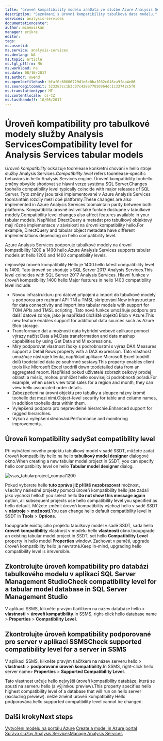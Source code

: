 ```yaml
---
title: "úroveň kompatibility modelu aaaData ve službě Azure Analysis Services | Microsoft Docs"
description: "Seznámení s úrovní kompatibility tabulková data modelu."
services: analysis-services
documentationcenter: 
author: minewiskan
manager: erikre
editor: 
tags: 
ms.assetid: 
ms.service: analysis-services
ms.devlang: NA
ms.topic: article
ms.tgt_pltfrm: NA
ms.workload: na
ms.date: 08/16/2017
ms.author: owend
ms.openlocfilehash: bfaf0c60666729d1e6e0baf082c046ea9faa4e86
ms.sourcegitcommit: 523283cc1b3c37c428e77850964dc1c33742c5f0
ms.translationtype: MT
ms.contentlocale: cs-CZ
ms.lasthandoff: 10/06/2017
---
```

# <a name="compatibility-level-for-analysis-services-tabular-models"></a><span data-ttu-id="29f5d-103">Úroveň kompatibility pro tabulkové modely služby Analysis Services</span><span class="sxs-lookup"><span data-stu-id="29f5d-103">Compatibility level for Analysis Services tabular models</span></span>

<span data-ttu-id="29f5d-104">*Úroveň kompatibility* odkazuje toorelease konkrétní chování v hello stroje služby Analysis Services.</span><span class="sxs-lookup"><span data-stu-id="29f5d-104">*Compatibility level* refers toorelease-specific behaviors in hello Analysis Services engine.</span></span> <span data-ttu-id="29f5d-105">Úroveň kompatibility toohello změny obvykle shodovat se hlavní verze systému SQL Server.</span><span class="sxs-lookup"><span data-stu-id="29f5d-105">Changes toohello compatibility level typically coincide with major releases of SQL Server.</span></span> <span data-ttu-id="29f5d-106">Tyto změny jsou také implementované v Azure Analysis Services toomaintain rozdíly mezi obě platformy.</span><span class="sxs-lookup"><span data-stu-id="29f5d-106">These changes are also implemented in Azure Analysis Services toomaintain parity between both platforms.</span></span> <span data-ttu-id="29f5d-107">Kompatibilita úrovně ovlivní také funkce dostupné v tabulkové modely.</span><span class="sxs-lookup"><span data-stu-id="29f5d-107">Compatibility level changes also affect features available in your tabular models.</span></span> <span data-ttu-id="29f5d-108">Například DirectQuery a metadat pro tabulkový objektový mají různé implementace v závislosti na úrovni kompatibility hello.</span><span class="sxs-lookup"><span data-stu-id="29f5d-108">For example, DirectQuery and tabular object metadata have different implementations depending on hello compatibility level.</span></span> 

<span data-ttu-id="29f5d-109">Azure Analysis Services podporuje tabulkové modely na úrovní kompatibility 1200 a 1400 hello.</span><span class="sxs-lookup"><span data-stu-id="29f5d-109">Azure Analysis Services supports tabular models at hello 1200 and 1400 compatibility levels.</span></span>

<span data-ttu-id="29f5d-110">nejnovější úroveň kompatibility Hello je 1400.</span><span class="sxs-lookup"><span data-stu-id="29f5d-110">hello latest compatibility level is 1400.</span></span> <span data-ttu-id="29f5d-111">Tato úroveň se shoduje s SQL Server 2017 Analysis Services.</span><span class="sxs-lookup"><span data-stu-id="29f5d-111">This level coincides with SQL Server 2017 Analysis Services.</span></span> <span data-ttu-id="29f5d-112">Hlavní funkce v úroveň kompatibility 1400 hello:</span><span class="sxs-lookup"><span data-stu-id="29f5d-112">Major features in hello 1400 compatibility level include:</span></span>

*  <span data-ttu-id="29f5d-113">Novou infrastrukturu pro datové připojení a import do tabulkové modely s podporou pro rozhraní API TNÍ a TMSL skriptování.</span><span class="sxs-lookup"><span data-stu-id="29f5d-113">New infrastructure for data connectivity and import into tabular models with support for TOM APIs and TMSL scripting.</span></span> <span data-ttu-id="29f5d-114">Tato nová funkce umožňuje podporu pro další datové zdroje, jako je například úložiště objektů Blob v Azure.</span><span class="sxs-lookup"><span data-stu-id="29f5d-114">This new feature enables support for additional data sources such as Azure Blob storage.</span></span>
*  <span data-ttu-id="29f5d-115">Transformace dat a možnosti data hybridní webové aplikace pomocí výrazy načíst Data a M.</span><span class="sxs-lookup"><span data-stu-id="29f5d-115">Data transformation and data mashup capabilities by using Get Data and M expressions.</span></span>
*  <span data-ttu-id="29f5d-116">Míry podporovat vlastnost řádky s podrobnostmi s výraz DAX.</span><span class="sxs-lookup"><span data-stu-id="29f5d-116">Measures support a Detail Rows property with a DAX expression.</span></span> <span data-ttu-id="29f5d-117">Tato vlastnost umožňuje nástroje klienta, například aplikace Microsoft Excel toodrill dolů toodetailed data ze souhrnné sestavy.</span><span class="sxs-lookup"><span data-stu-id="29f5d-117">This property enables client tools like Microsoft Excel toodrill down toodetailed data from an aggregated report.</span></span> <span data-ttu-id="29f5d-118">Například pokud uživatelé zobrazit celkový prodej oblasti a měsíc, mohou prohlížet hello související podrobnosti pořadí.</span><span class="sxs-lookup"><span data-stu-id="29f5d-118">For example, when users view total sales for a region and month, they can view hello associated order details.</span></span> 
*  <span data-ttu-id="29f5d-119">Zabezpečení na úrovni objektu pro tabulky a sloupce názvy kromě toohello dat mezi nimi.</span><span class="sxs-lookup"><span data-stu-id="29f5d-119">Object-level security for table and column names, in addition toohello data within them.</span></span>
*  <span data-ttu-id="29f5d-120">Vylepšená podpora pro nepravidelné hierarchie.</span><span class="sxs-lookup"><span data-stu-id="29f5d-120">Enhanced support for ragged hierarchies.</span></span>
*  <span data-ttu-id="29f5d-121">Výkon a vylepšení sledování.</span><span class="sxs-lookup"><span data-stu-id="29f5d-121">Performance and monitoring improvements.</span></span>
  
## <a name="set-compatibility-level"></a><span data-ttu-id="29f5d-122">Úroveň kompatibility sady</span><span class="sxs-lookup"><span data-stu-id="29f5d-122">Set compatibility level</span></span> 
 <span data-ttu-id="29f5d-123">Při vytváření nového projektu tabulkový model v sadě SSDT, můžete zadat úroveň kompatibility hello na hello **tabulkový model designer** dialogové okno.</span><span class="sxs-lookup"><span data-stu-id="29f5d-123">When creating a new tabular model project in SSDT, you can specify hello compatibility level on hello **Tabular model designer** dialog.</span></span> 
  
 ![ssas_tabularproject_compat1200](./media/analysis-services-compat-level/aas-tabularproject-compat.png)  
  
 <span data-ttu-id="29f5d-125">Pokud vyberete hello **tuto zprávu již příště nezobrazovat** možnost, všechny následné projekty pomocí úroveň kompatibility hello jste zadali jako výchozí hello.</span><span class="sxs-lookup"><span data-stu-id="29f5d-125">If you select hello **Do not show this message again** option, all subsequent projects use hello compatibility level you specified as hello default.</span></span> <span data-ttu-id="29f5d-126">Můžete změnit úroveň kompatibility výchozí hello v sadě SSDT v **nástroje** > **možnosti**.</span><span class="sxs-lookup"><span data-stu-id="29f5d-126">You can change hello default compatibility level in SSDT in **Tools** > **Options**.</span></span>  
  
 <span data-ttu-id="29f5d-127">tooupgrade existujícího projektu tabulkový model v sadě SSDT, sada hello **úroveň kompatibility** vlastnost v modelu hello **vlastnosti** okno.</span><span class="sxs-lookup"><span data-stu-id="29f5d-127">tooupgrade an existing tabular model project in SSDT, set  hello **Compatibility Level** property in hello model **Properties** window.</span></span> <span data-ttu-id="29f5d-128">Zachovat v paměti, upgrade úroveň kompatibility hello je nevratné.</span><span class="sxs-lookup"><span data-stu-id="29f5d-128">Keep in-mind, upgrading hello compatibility level is irreversible.</span></span>
  
## <a name="check-compatibility-level-for-a-tabular-model-database-in-sql-server-management-studio"></a><span data-ttu-id="29f5d-129">Zkontrolujte úroveň kompatibility pro databázi tabulkového modelu v aplikaci SQL Server Management Studio</span><span class="sxs-lookup"><span data-stu-id="29f5d-129">Check compatibility level for a tabular model database in SQL Server Management Studio</span></span> 
 <span data-ttu-id="29f5d-130">V aplikaci SSMS, klikněte pravým tlačítkem na název databáze hello > **vlastnosti** > **úroveň kompatibility**.</span><span class="sxs-lookup"><span data-stu-id="29f5d-130">In SSMS, right-click hello database name > **Properties** > **Compatibility Level**.</span></span>  
  
## <a name="check-supported-compatibility-level-for-a-server-in-ssms"></a><span data-ttu-id="29f5d-131">Zkontrolujte úroveň kompatibility podporované pro server v aplikaci SSMS</span><span class="sxs-lookup"><span data-stu-id="29f5d-131">Check supported compatibility level for a server in SSMS</span></span>  
 <span data-ttu-id="29f5d-132">V aplikaci SSMS, klikněte pravým tlačítkem na název serveru hello > **vlastnosti** > **podporované úroveň kompatibility**.</span><span class="sxs-lookup"><span data-stu-id="29f5d-132">In SSMS, right-click hello server name>  **Properties** > **Supported Compatibility Level**.</span></span>  
  
 <span data-ttu-id="29f5d-133">Tato vlastnost určuje hello nejvyšší úroveň kompatibility databáze, která se spustí na serveru hello (s výjimkou preview).</span><span class="sxs-lookup"><span data-stu-id="29f5d-133">This property specifies hello highest compatibility level of a database that will run on hello server (excluding preview).</span></span> <span data-ttu-id="29f5d-134">nelze změnit úroveň kompatibility Hello podporována.</span><span class="sxs-lookup"><span data-stu-id="29f5d-134">hello supported compatibility level cannot be changed.</span></span>  

## <a name="next-steps"></a><span data-ttu-id="29f5d-135">Další kroky</span><span class="sxs-lookup"><span data-stu-id="29f5d-135">Next steps</span></span>
  <span data-ttu-id="29f5d-136">[Vytvoření modelu na portálu Azure](analysis-services-create-model-portal.md) </span><span class="sxs-lookup"><span data-stu-id="29f5d-136">[Create a model in Azure portal](analysis-services-create-model-portal.md) </span></span>  
  [<span data-ttu-id="29f5d-137">Správa služby Analysis Services</span><span class="sxs-lookup"><span data-stu-id="29f5d-137">Manage Analysis Services</span></span>](analysis-services-manage.md)  
